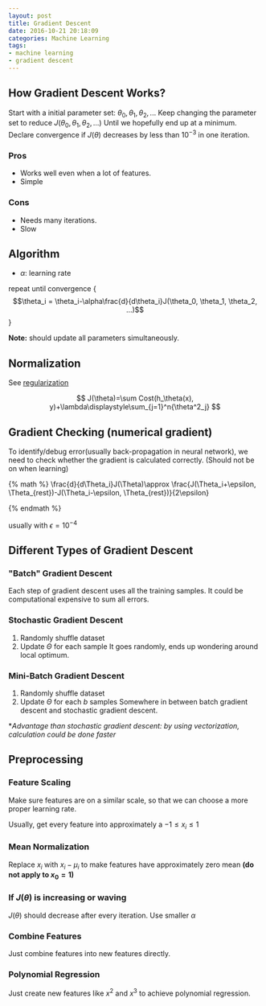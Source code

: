```yaml
---
layout: post
title: Gradient Descent
date: 2016-10-21 20:18:09
categories: Machine Learning
tags: 
- machine learning
- gradient descent
---
```


## How Gradient Descent Works?
Start with a initial parameter set: $\theta_0, \theta_1, \theta_2, ...$
Keep changing the parameter set to reduce $J(\theta_0, \theta_1, \theta_2, ...)$
Until we hopefully end up at a minimum.
Declare convergence if $J(\theta)$ decreases by less than $10^{-3}$ in one iteration.

### Pros
- Works well even when a lot of features.
- Simple

### Cons
- Needs many iterations.
- Slow

## Algorithm
- $\alpha$: learning rate

repeat until convergence {
$$\theta_i = \theta_i-\alpha\frac{d}{d\theta_i}J(\theta_0, \theta_1, \theta_2, ...)$$
}

**Note:** should update all parameters simultaneously.

## Normalization
See [regularization](/2016/10/21/machine-learning/introduction-to-machine-learning/#Overfitting)

$$
J(\theta)=\sum Cost(h_\theta(x), y)+\lambda\displaystyle\sum_{j=1}^n{\theta^2_j}
$$

## Gradient Checking (numerical gradient)
To identify/debug error(usually back-propagation in neural network), we need to check whether the gradient is calculated correctly. (Should not be on when learning)

{% math %}
\frac{d}{d\Theta_i}J(\Theta)\approx \frac{J(\Theta_i+\epsilon, \Theta_{rest})-J(\Theta_i-\epsilon, \Theta_{rest})}{2\epsilon}

{% endmath %}

usually with $\epsilon=10^{-4}$

## Different Types of Gradient Descent

### "Batch" Gradient Descent
Each step of gradient descent uses all the training samples.
It could be computational expensive to sum all errors.

### Stochastic Gradient Descent
1. Randomly shuffle dataset
2. Update $\Theta$ for each sample
It goes randomly, ends up wondering around local optimum.

### Mini-Batch Gradient Descent
1. Randomly shuffle dataset
2. Update $\Theta$ for each $b$ samples
Somewhere in between batch gradient descent and stochastic gradient descent.

**Advantage than stochastic gradient descent: by using vectorization, calculation could be done faster*


## Preprocessing
### Feature Scaling
Make sure features are on a similar scale, so that we can choose a more proper learning rate.

Usually, get every feature into approximately a $-1\le x_i\le 1$

### Mean Normalization
Replace $x_i$ with $x_i-\mu_i$ to make features have approximately zero mean **(do not apply to $x_0=1$)**

### If $J(\theta)$ is increasing or waving
$J(\theta)$ should decrease after every iteration.
Use smaller $\alpha$

### Combine Features
Just combine features into new features directly.

### Polynomial Regression
Just create new features like $x^2$ and $x^3$ to achieve polynomial regression.